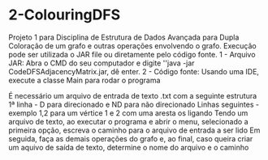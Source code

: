# 2-ColouringDFS
Projeto 1 para Disciplina de Estrutura de Dados Avançada para Dupla Coloração de um grafo e outras operações envolvendo o grafo.
Execução pode ser utilizada o JAR file ou diretamente pelo código fonte.
1 - Arquivo JAR:
  Abra o CMD do seu computador e digite ''java -jar CodeDFSAdjacencyMatrix.jar, dê enter.
2 - Código fonte:
  Usando uma IDE, execute a classe Main para rodar o programa

É necessário um arquivo de entrada de texto .txt com a seguinte estrutura
  1ª linha - D para direcionado e ND para não direcionado
  Linhas seguintes - exemplo 1,2 para um vértice 1 e 2 com uma aresta os ligando
Tendo um arquivo de texto, ao executar o programa e abrir o menu, selecionado a primeira opção, escreva o caminho para o arquivo de entrada a ser lido
Em seguida, faça as demais operações do grafo e, ao final, caso queira criar um aquivo de saída de texto, determine o nome do arquivo e o caminho
